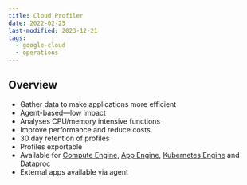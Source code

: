 ```yaml
---
title: Cloud Profiler
date: 2022-02-25
last-modified: 2023-12-21
tags:
  - google-cloud
  - operations
---
```


## Overview

- Gather data to make applications more efficient
- Agent-based—low impact
- Analyses CPU/memory intensive functions
- Improve performance and reduce costs
- 30 day retention of profiles
- Profiles exportable
- Available for [Compute Engine](notes/Compute%20Engine.md), [App Engine](notes/App%20Engine.md), [Kubernetes Engine](notes/Kubernetes%20Engine%20(GKE).md) and [Dataproc](notes/Dataproc.md)
- External apps available via agent
